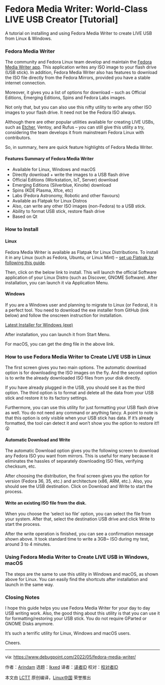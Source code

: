 [#]: subject: "Fedora Media Writer: World-Class LIVE USB Creator [Tutorial]"
[#]: via: "https://www.debugpoint.com/2022/05/fedora-media-writer/"
[#]: author: "Arindam https://www.debugpoint.com/author/admin1/"
[#]: collector: "lkxed"
[#]: translator: " "
[#]: reviewer: " "
[#]: publisher: " "
[#]: url: " "

Fedora Media Writer: World-Class LIVE USB Creator [Tutorial]
======
A tutorial on installing and using Fedora Media Writer to create LIVE USB from Linux & Windows.

### Fedora Media Writer

The community and Fedora Linux team develop and maintain the [Fedora Media Writer app][1]. This application writes any ISO image to your flash drive (USB stick). In addition, Fedora Media Writer also has features to download the ISO file directly from the Fedora Mirrors, provided you have a stable internet connection.

Moreover, it gives you a list of options for download – such as Official Editions, Emerging Editions, Spins and Fedora Labs images.

Not only that, but you can also use this nifty utility to write any other ISO images to your flash drive. It need not be the Fedora ISO always.

Although there are other popular utilities available for creating LIVE USBs, such as [Etcher][2], Ventoy, and Rufus – you can still give this utility a try, considering the team develops it from mainstream Fedora Linux with contributors.

So, in summary, here are quick feature highlights of Fedora Media Writer.

#### Features Summary of Fedora Media Writer

* Available for Linux, Windows and macOS
* Directly download + write the images to a USB flash drive
* Official Editions (Workstation, IoT, Server) download
* Emerging Editions (Silverblue, Kinoite) download
* Spins (KDE Plasma, Xfce, etc)
* Labs (Fedora Astronomy, Robotic and other flavours)
* Available as Flatpak for Linux Distros
* Also, can write any other ISO images (non-Fedora) to a USB stick.
* Ability to format USB stick, restore flash drive
* Based on Qt

### How to Install

#### Linux

Fedora Media Writer is available as Flatpak for Linux Distributions. To install it in any Linux (such as Fedora, Ubuntu, or Linux Mint) – [set up Flatpak by following this guide][3].

Then, click on the below link to install. This will launch the official Software application of your Linux Distro (such as Discover, GNOME Software). After installation, you can launch it via Application Menu.

#### Windows

If you are a Windows user and planning to migrate to Linux (or Fedora), it is a perfect tool. You need to download the exe installer from GitHub (link below) and follow the onscreen instruction for installation.

[Latest Installer for Windows (exe)][4]

After installation, you can launch it from Start Menu.

For macOS, you can get the dmg file in the above link.

### How to use Fedora Media Writer to Create LIVE USB in Linux

The first screen gives you two main options. The automatic download option is for downloading the ISO images on the fly. And the second option is to write the already downloaded ISO files from your disk directly.

If you have already plugged in the USB, you should see it as the third option. The third option is to format and delete all the data from your USB stick and restore it to its factory settings.

Furthermore, you can use this utility for just formatting your USB flash drive as well. You do not need any command or anything fancy. A point to note is that this option is only visible when your USB stick has data. If it’s already formatted, the tool can detect it and won’t show you the option to restore it!! 😲

#### Automatic Download and Write

The automatic Download option gives you the following screen to download any Fedora ISO you want from mirrors. This is useful for many because it eliminates the hassles of separately downloading ISO files, verifying checksum, etc.

After choosing the distribution, the final screen gives you the option for version (Fedora 36, 35, etc.) and architecture (x86, ARM, etc.). Also, you should see the USB destination. Click on Download and Write to start the process.

#### Write an existing ISO file from the disk.

When you choose the ‘select iso file’ option, you can select the file from your system. After that, select the destination USB drive and click Write to start the process.

After the write operation is finished, you can see a confirmation message shown above. It took standard time to write a 3GB~ ISO during my test, around 3 to 4 minutes.

### Using Fedora Media Writer to Create LIVE USB in Windows, macOS

The steps are the same to use this utility in Windows and macOS, as shown above for Linux. You can easily find the shortcuts after installation and launch in the same way.

### Closing Notes

I hope this guide helps you use Fedora Media Writer for your day to day USB writing work. Also, the good thing about this utility is that you can use it for formatting/restoring your USB stick. You do not require GParted or GNOME Disks anymore.

It’s such a terrific utility for Linux, Windows and macOS users.

Cheers.

--------------------------------------------------------------------------------

via: https://www.debugpoint.com/2022/05/fedora-media-writer/

作者：[Arindam][a]
选题：[lkxed][b]
译者：[译者ID](https://github.com/译者ID)
校对：[校对者ID](https://github.com/校对者ID)

本文由 [LCTT](https://github.com/LCTT/TranslateProject) 原创编译，[Linux中国](https://linux.cn/) 荣誉推出

[a]: https://www.debugpoint.com/author/admin1/
[b]: https://github.com/lkxed
[1]: https://github.com/FedoraQt/MediaWriter
[2]: https://www.debugpoint.com/2021/01/etcher-bootable-usb-linux/
[3]: https://flatpak.org/setup/
[4]: https://github.com/FedoraQt/MediaWriter/releases/latest
